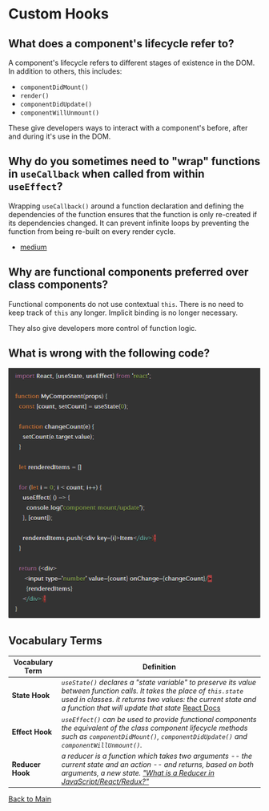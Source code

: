 # Custom Hooks

## What does a component's lifecycle refer to?

A component's lifecycle refers to different stages of existence in the DOM. In addition to others, this includes:
- `componentDidMount()`
- `render()`
- `componentDidUpdate()`
- `componentWillUnmount()`

These give developers ways to interact with a component's before, after and during it's use in the DOM.

## Why do you sometimes need to "wrap" functions in `useCallback` when called from within `useEffect`?

Wrapping `useCallback()` around a function declaration and defining the dependencies of the function ensures that the function is only re-created if its dependencies changed. It can prevent infinite loops by preventing the function from being re-built on every render cycle.

- [medium](https://medium.com/@infinitypaul/reactjs-useeffect-usecallback-simplified-91e69fb0e7a3)

## Why are functional components preferred over class components?

Functional components do not use contextual `this`. There is no need to keep track of `this` any longer. Implicit binding is no longer necessary.

They also give developers more control of function logic.

## What is wrong with the following code?

![Code](../Capture.PNG)

## Vocabulary Terms

| **Vocabulary Term** | **Definition** |
| --- | --- |
| **State Hook** | *`useState()` declares a "state variable" to preserve its value between function calls. It takes the place of `this.state` used in classes. it returns two values: the current state and a function that will update that state* [React Docs](https://reactjs.org/docs/hooks-state.html#:~:text=A%20Hook%20is%20a%20special,ll%20learn%20other%20Hooks%20later.) |
| **Effect Hook** | *`useEffect()` can be used to provide functional components the equivalent of the class component lifecycle methods such as `componentDidMount()`, `componentDidUpdate()` and `componentWillUnmount()`.* |
| **Reducer Hook** | *a reducer is a function which takes two arguments -- the current state and an action -- and returns, based on both arguments, a new state.* [*"What is a Reducer in JavaScript/React/Redux?"*](https://www.robinwieruch.de/javascript-reducer) |


[Back to Main](../README.md)